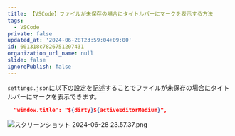 ```yaml
---
title: 【VSCode】ファイルが未保存の場合にタイトルバーにマークを表示する方法
tags:
  - VSCode
private: false
updated_at: '2024-06-28T23:59:04+09:00'
id: 601318c7826751207431
organization_url_name: null
slide: false
ignorePublish: false
---
```

`settings.json`に以下の設定を記述することでファイルが未保存の場合にタイトルバーにマークを表示できます。

```settings.json
  "window.title": "${dirty}${activeEditorMedium}",
```

![スクリーンショット 2024-06-28 23.57.37.png](https://qiita-image-store.s3.ap-northeast-1.amazonaws.com/0/2342443/874009c2-5f07-98d3-21be-12f1e647dac1.png)
